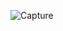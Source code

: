 ![Capture](https://user-images.githubusercontent.com/87219816/128622530-2d366daa-4ae7-4b8f-9533-a58874c79f6f.PNG)
